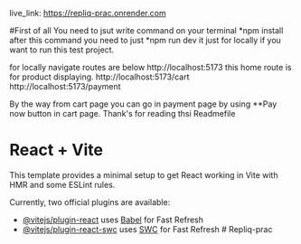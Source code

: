 live_link: https://repliq-prac.onrender.com

#First of all You need to jsut write command on your terminal *npm install after this command you need to just *npm run dev it just for locally if you want to run this test project.

for locally navigate routes are below
http://localhost:5173 this home route is for product displaying.
http://localhost:5173/cart
http://localhost:5173/payment

By the way from cart page you can go in payment page by using **Pay now button in cart page.
Thank's for reading thsi Readmefile


# React + Vite

This template provides a minimal setup to get React working in Vite with HMR and some ESLint rules.

Currently, two official plugins are available:

- [@vitejs/plugin-react](https://github.com/vitejs/vite-plugin-react/blob/main/packages/plugin-react/README.md) uses [Babel](https://babeljs.io/) for Fast Refresh
- [@vitejs/plugin-react-swc](https://github.com/vitejs/vite-plugin-react-swc) uses [SWC](https://swc.rs/) for Fast Refresh
#   R e p l i q - p r a c 
 
 
